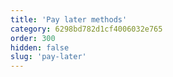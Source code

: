 ```yaml
---
title: 'Pay later methods'
category: 6298bd782d1cf4006032e765
order: 300
hidden: false
slug: 'pay-later'
--- 
```


